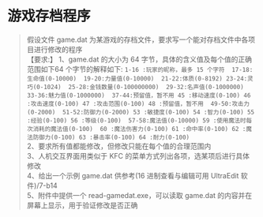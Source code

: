 # 游戏存档程序
> 假设文件 game.dat 为某游戏的存档文件，要求写一个能对存档文件中各项目进行修改的程序   
【要求:】
1、game.dat 的大小为 64 字节，具体的含义值及每个值的正确范围如下64 个字节的解释如下:
`1-16 :玩家的昵称，最多 15 个字符 
17-18:生命值(0-10000) 
19-20:力量值(0-10000) 
21-22:体质(0-8192)
23-24:灵巧(0-1024) 
25-28:金钱数量(0-100000000) 
29-32:名声值(0-1000000) 
33-36:魅力值(0-1000000) 
37-44:预留值，暂不用
45 :移动速度(0-100)
46 :攻击速度(0-100)
47 :攻击范围(0-100)
48 :预留值，暂不用 
49-50:攻击力(0-2000) 
51-52:防御力(0-2000)
53 :敏捷度(0-100)
54 :智力(0-100)
55 :经验(0-100)
56 :等级(0-100) 
57-58:魔法值(0-10000)
59 :使用魔法时每次消耗的魔法值(0-100) 
60 :魔法伤害力(0-100)
61 :命中率(0-100)
62 :魔法防御力(0-100)
63 :暴击率(0-100)
64 :耐力(0-100)`  
2、要求所有值都能修改，但修改只能在每个值的合理范围内   
3、人机交互界面用类似于 KFC 的菜单方式列出各项，选某项后进行具体修改  
4、给出一个示例 game.dat 供参考(16 进制查看与编辑可用 UltraEdit 软件)/7-b14   
5、附件中提供一个 read-gamedat.exe，可以读取 game.dat 的内容并在屏幕上显示，用于验证修改是否正确
